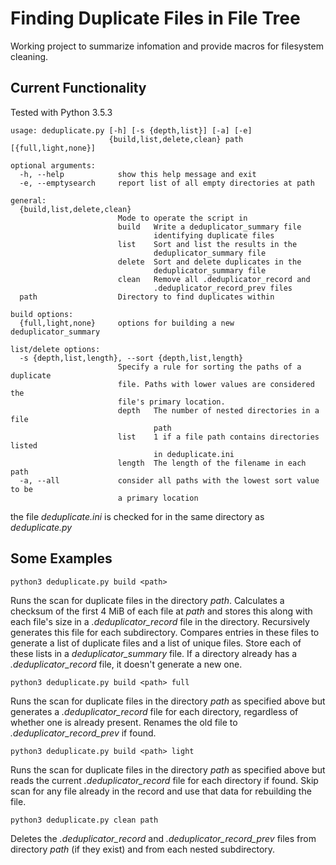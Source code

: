 # Finding Duplicate Files in File Tree
Working project to summarize infomation and provide macros for filesystem cleaning.

## Current Functionality
Tested with Python 3.5.3
```
usage: deduplicate.py [-h] [-s {depth,list}] [-a] [-e]
                      {build,list,delete,clean} path [{full,light,none}]

optional arguments:
  -h, --help            show this help message and exit
  -e, --emptysearch     report list of all empty directories at path

general:
  {build,list,delete,clean}
                        Mode to operate the script in
                        build   Write a deduplicator_summary file
                                identifying duplicate files
                        list    Sort and list the results in the
                                deduplicator_summary file
                        delete  Sort and delete duplicates in the
                                deduplicator_summary file
                        clean   Remove all .deduplicator_record and
                                .deduplicator_record_prev files
  path                  Directory to find duplicates within

build options:
  {full,light,none}     options for building a new deduplicator_summary

list/delete options:
  -s {depth,list,length}, --sort {depth,list,length}
                        Specify a rule for sorting the paths of a duplicate
                        file. Paths with lower values are considered the
                        file's primary location.
                        depth   The number of nested directories in a file
                                path
                        list    1 if a file path contains directories listed
                                in deduplicate.ini
                        length  The length of the filename in each path
  -a, --all             consider all paths with the lowest sort value to be
                        a primary location
```
the file *deduplicate.ini* is checked for in the same directory as *deduplicate.py*
## Some Examples
```
python3 deduplicate.py build <path>
```
Runs the scan for duplicate files in the directory *path*. Calculates a checksum of the first 4 MiB of each file at *path* and stores this along with each file's size in a *.deduplicator_record* file in the directory. Recursively generates this file for each subdirectory. Compares entries in these files to generate a list of duplicate files and a list of unique files. Store each of these lists in a *deduplicator_summary* file. If a directory already has a *.deduplicator_record* file, it doesn't generate a new one.

```
python3 deduplicate.py build <path> full
```
Runs the scan for duplicate files in the directory *path* as specified above but generates a *.deduplicator_record* file for each directory, regardless of whether one is already present. Renames the old file to *.deduplicator_record_prev* if found.

```
python3 deduplicate.py build <path> light
```
Runs the scan for duplicate files in the directory *path* as specified above but reads the current *.deduplicator_record* file for each directory if found. Skip scan for any file already in the record and use that data for rebuilding the file.

```
python3 deduplicate.py clean path
```
Deletes the *.deduplicator_record* and *.deduplicator_record_prev* files from directory *path* (if they exist) and from each nested subdirectory.


